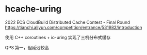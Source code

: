 # hcache-uring
2022 ECS CloudBuild Distributed Cache Contest - Final Round https://tianchi.aliyun.com/competition/entrance/531982/introduction

使用 C++ coroutines + io-uring 实现了三机分布式缓存

QPS 第一，但延迟较高
